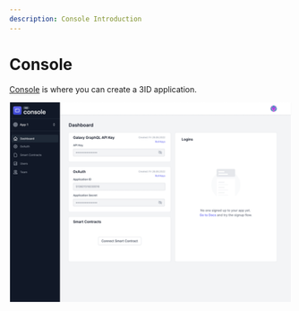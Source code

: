 ```yaml
---
description: Console Introduction
---
```


# Console

[Console](https://passport.threeid.xyz) is where you can create a 3ID application.

![onsole Application Details](../img/console-app-details.png)

